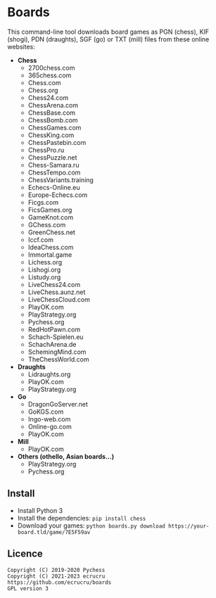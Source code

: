 # Boards

This command-line tool downloads board games as PGN (chess), KIF (shogi), PDN (draughts), SGF (go) or TXT (mill) files from these online websites:

- **Chess**
	- 2700chess.com
	- 365chess.com
	- Chess.com
	- Chess.org
	- Chess24.com
	- ChessArena.com
	- ChessBase.com
	- ChessBomb.com
	- ChessGames.com
	- ChessKing.com
	- ChessPastebin.com
	- ChessPro.ru
	- ChessPuzzle.net
	- Chess-Samara.ru
	- ChessTempo.com
	- ChessVariants.training
	- Echecs-Online.eu
	- Europe-Echecs.com
	- Ficgs.com
	- FicsGames.org
	- GameKnot.com
	- GChess.com
	- GreenChess.net
	- Iccf.com
	- IdeaChess.com
	- Immortal.game
	- Lichess.org
	- Lishogi.org
	- Listudy.org
	- LiveChess24.com
	- LiveChess.aunz.net
	- LiveChessCloud.com
	- PlayOK.com
	- PlayStrategy.org
	- Pychess.org
	- RedHotPawn.com
	- Schach-Spielen.eu
	- SchachArena.de
	- SchemingMind.com
	- TheChessWorld.com
- **Draughts**
	- Lidraughts.org
	- PlayOK.com
	- PlayStrategy.org
- **Go**
	- DragonGoServer.net
	- GoKGS.com
	- Ingo-web.com
	- Online-go.com
	- PlayOK.com
- **Mill**
	- PlayOK.com
- **Others (othello, Asian boards...)**
	- PlayStrategy.org
	- Pychess.org


## Install

- Install Python 3
- Install the dependencies: `pip install chess`
- Download your games: `python boards.py download https://your-board.tld/game/7E5F59av`


## Licence

```
Copyright (C) 2019-2020 Pychess
Copyright (C) 2021-2023 ecrucru
https://github.com/ecrucru/boards
GPL version 3
```